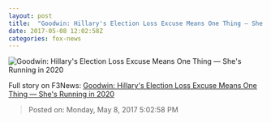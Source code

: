 ```yaml
---
layout: post
title:  "Goodwin: Hillary's Election Loss Excuse Means One Thing — She's Running in 2020"
date: 2017-05-08 12:02:58Z
categories: fox-news
---
```


![Goodwin: Hillary's Election Loss Excuse Means One Thing — She's Running in 2020](http://nation.foxnews.com/sites/nation.foxnews.com/files/styles/story_624_300/public/HRC050817.jpg)




Full story on F3News: [Goodwin: Hillary's Election Loss Excuse Means One Thing — She's Running in 2020](http://www.f3nws.com/n/2vKeZF)

> Posted on: Monday, May 8, 2017 5:02:58 PM
